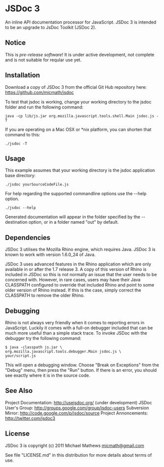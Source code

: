 JSDoc 3
=======

An inline API documentation processor for JavaScript. JSDoc 3 is intended to be
an upgrade to JsDoc Toolkit (JSDoc 2).

Notice
------

This is *pre-release software*! It is under active development, not complete
and is not suitable for reqular use yet.

Installation
------------

Download a copy of JSDoc 3 from the official Git Hub repository here:
<https://github.com/micmath/jsdoc>

To test that jsdoc is working, change your working directory to the jsdoc folder
and run the following command:

	java -cp lib/js.jar org.mozilla.javascript.tools.shell.Main jsdoc.js -T
	
If you are operating on a Mac OSX or *nix platform, you can shorten that command
to this:

    ./jsdoc -T

Usage
-----

This example assumes that your working directory is the jsdoc application base
directory:

    ./jsdoc yourSourceCodeFile.js

For help regarding the supported commandline options use the --help option.

	./jsdoc --help

Generated documentation will appear in the folder specified by the --destination
option, or in a folder named "out" by default.

Dependencies
------------

JSDoc 3 utilises the Mozilla Rhino engine, which requires Java. JSDoc 3 is known
to work with version 1.6.0_24 of Java.

JSDoc 3 uses advanced features in the Rhino application which are only
available in or after the 1.7 release 3. A copy of this version of Rhino is
included in JSDoc so this is not normally an issue that the user needs to be
concerned with. However, in rare cases, users may have their Java CLASSPATH
configured to override that included Rhino and point to some older version of
Rhino instead. If this is the case, simply correct the CLASSPATH to remove the
older Rhino.

Debugging
---------

Rhino is not always very friendly when it comes to reporting errors in
JavaScript. Luckily it comes with a full-on debugger included that can be much
more useful than a simple stack trace. To invoke JSDoc with the debugger try the
following command:

    $ java -classpath js.jar \
    org.mozilla.javascript.tools.debugger.Main jsdoc.js \
    your/script.js

This will open a debugging window. Choose "Break on Exceptions" from the "Debug"
menu, then press the "Run" button. If there is an error, you should see exactly
where it is in the source code.

See Also
--------

Project Documentation: <http://usejsdoc.org/> (under development)
JSDoc User's Group: <http://groups.google.com/group/jsdoc-users>
Subversion Mirror: <http://code.google.com/p/jsdoc/source>
Project Annoncements: <http://twitter.com/jsdoc3>

License
-------

JSDoc 3 is copyright (c) 2011 Michael Mathews <micmath@gmail.com>

See file "LICENSE.md" in this distribution for more details about
terms of use.